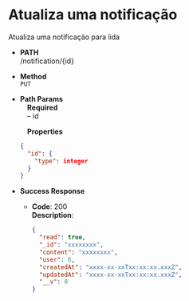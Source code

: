 # Atualiza uma notificação

Atualiza uma notificação para lida

- **PATH** <br />
  /notification/{id}

- **Method** <br />
  `PUT`

- **Path Params** <br />
  &emsp;**Required** <br />
  &emsp;&ndash; id

  &emsp;**Properties**

  ```json
  {
    "id": {
      "type": integer
    }
  }
  ```

- **Success Response**

  - **Code**: 200 <br />
    **Description**:
    ```json
    {
      "read": true,
      "_id": "xxxxxxxx",
      "content": "xxxxxxxx",
      "user": 6,
      "createdAt": "xxxx-xx-xxTxx:xx:xx.xxxZ",
      "updatedAt": "xxxx-xx-xxTxx:xx:xx.xxxZ",
      "__v": 0
    }
    ```
